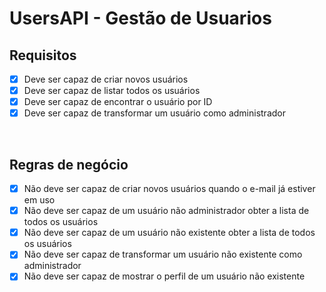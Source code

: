 # UsersAPI - Gestão de Usuarios

## **Requisitos**

- [x] Deve ser capaz de criar novos usuários <br />
- [x] Deve ser capaz de listar todos os usuários <br />
- [x] Deve ser capaz de encontrar o usuário por ID <br />
- [x] Deve ser capaz de transformar um usuário como administrador <br />
<br />

## **Regras de negócio**

- [x] Não deve ser capaz de criar novos usuários quando o e-mail já estiver em uso <br />
- [x] Não deve ser capaz de um usuário não administrador obter a lista de todos os usuários <br />
- [x] Não deve ser capaz de um usuário não existente obter a lista de todos os usuários <br />
- [x] Não deve ser capaz de transformar um usuário não existente como administrador <br />
- [x] Não deve ser capaz de mostrar o perfil de um usuário não existente <br />
